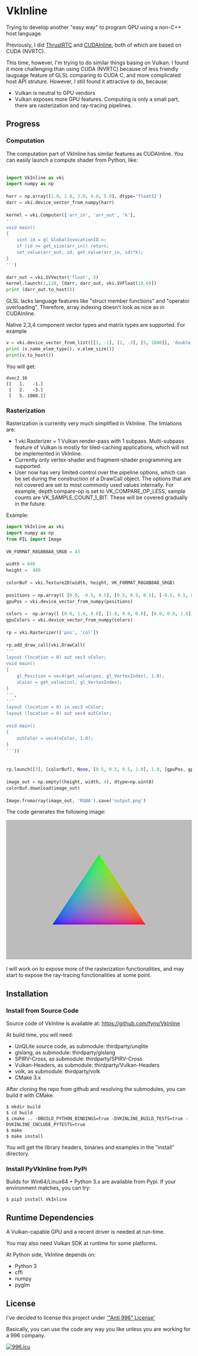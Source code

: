 # VkInline

Trying to develop another "easy way" to program GPU using a non-C++ host language.

Previously, I did [ThrustRTC](https://github.com/fynv/ThrustRTC) and [CUDAInline](https://github.com/fynv/CUDAInline),
both of which are based on CUDA (NVRTC). 

This time, however, I'm trying to do similar things basing on Vulkan. I found it more challenging than using CUDA (NVRTC) 
because of less friendly lauguage feature of GLSL comparing to CUDA C, and more complicated host API struture. 
However, I still found it attractive to do, because:

* Vulkan is neutral to GPU vendors
* Vulkan exposes more GPU features. Computing is only a small part, there are rasterization and ray-tracing pipelines.

## Progress

### Computation

The computation part of VkInline has similar features as CUDAInline. You can easily launch a compute shader from Python, like:

```python

import VkInline as vki
import numpy as np

harr = np.array([1.0, 2.0, 3.0, 4.0, 5.0], dtype='float32')
darr = vki.device_vector_from_numpy(harr)

kernel = vki.Computer(['arr_in', 'arr_out', 'k'],
'''
void main()
{
    uint id = gl_GlobalInvocationID.x;
    if (id >= get_size(arr_in)) return;
    set_value(arr_out, id, get_value(arr_in, id)*k);
}
''')

darr_out = vki.SVVector('float', 5)
kernel.launch(1,128, [darr, darr_out, vki.SVFloat(10.0)])
print (darr_out.to_host())

```

GLSL lacks language features like "struct member functions" and "operator overloading". 
Therefore, array indexing doesn't look as nice as in CUDAInline.

Native 2,3,4 component vector types and matrix types are supported. For example
```python
v = vki.device_vector_from_list([[1, -1], [2, -3], [5, 1000]], 'double')
print (v.name_elem_type(), v.elem_size())
print(v.to_host())
```

You will get:
```
dvec2 16
[[   1.   -1.]
 [   2.   -3.]
 [   5. 1000.]]
```

### Rasterization

Rasterization is currently very much simplified in VkInline. The limiations are:

* 1 vki.Rasterizer = 1 Vulkan render-pass with 1 subpass. Multi-subpass feature of Vulkan is mostly for tiled-caching applications, which will not be implemented in VkInline.
* Currently only vertex-shader and fragment-shader programming are supported.
* User now has very limited control over the pipeline options, which can be set during the construction of a DrawCall object. 
  The options that are not covered are set to most commonly used values internally. For example, depth compare-op is set to VK_COMPARE_OP_LESS, sample counts are VK_SAMPLE_COUNT_1_BIT.
  These will be covered gradually in the future.

Example:

```python
import VkInline as vki
import numpy as np
from PIL import Image

VK_FORMAT_R8G8B8A8_SRGB = 43

width = 640
height =  480

colorBuf = vki.Texture2D(width, height, VK_FORMAT_R8G8B8A8_SRGB)

positions = np.array([ [0.0, -0.5, 0.5], [0.5, 0.5, 0.5], [-0.5, 0.5, 0.5] ], dtype = np.float32)
gpuPos = vki.device_vector_from_numpy(positions)

colors =  np.array([ [0.0, 1.0, 0.0], [1.0, 0.0, 0.0], [0.0, 0.0, 1.0]], dtype = np.float32)
gpuColors = vki.device_vector_from_numpy(colors)

rp = vki.Rasterizer(['pos', 'col'])

rp.add_draw_call(vki.DrawCall(
'''
layout (location = 0) out vec3 vColor;
void main() 
{
	gl_Position = vec4(get_value(pos, gl_VertexIndex), 1.0);
	vColor = get_value(col, gl_VertexIndex);
}
''',
'''
layout (location = 0) in vec3 vColor;
layout (location = 0) out vec4 outColor;

void main() 
{
	outColor = vec4(vColor, 1.0);
}
'''))


rp.launch([3], [colorBuf], None, [0.5, 0.5, 0.5, 1.0], 1.0, [gpuPos, gpuColors])

image_out = np.empty((height, width, 4), dtype=np.uint8)
colorBuf.download(image_out)

Image.fromarray(image_out, 'RGBA').save('output.png')

```
The code generates the following image:

<img src="doc/rasterization_result.png" width="640px">

I will work on to expose more of the rasterization functionalities, and may start to expose the ray-tracing functionalities at some point.

## Installation

### Install from Source Code

Source code of VkInline is available at:
https://github.com/fynv/VkInline

At build time, you will need:
* UnQLite source code, as submodule: thirdparty/unqlite
* glslang, as submodule: thirdparty/glslang
* SPIRV-Cross, as submodule: thirdparty/SPIRV-Cross 
* Vulkan-Headers, as submodule: thirdparty/Vulkan-Headers
* volk, as submodule: thirdparty/volk
* CMake 3.x

After cloning the repo from github and resolving the submodules, you can build it
with CMake.

```
$ mkdir build
$ cd build
$ cmake .. -DBUILD_PYTHON_BINDINGS=true -DVKINLINE_BUILD_TESTS=true -DVKINLINE_INCLUDE_PYTESTS=true
$ make
$ make install
```
You will get the library headers, binaries and examples in the "install" directory.

### Install PyVkInline from PyPi

Builds for Win64/Linux64 + Python 3.x are available from Pypi. If your
environment matches, you can try:

```
$ pip3 install VkInline
```

## Runtime Dependencies

A Vulkan-capable GPU and a recent driver is needed at run-time.

You may also need Vulkan SDK at runtime for some platforms.

At Python side, VkInline depends on:
* Python 3
* cffi
* numpy
* pyglm

## License 

I've decided to license this project under ['"Anti 996" License'](https://github.com/996icu/996.ICU/blob/master/LICENSE)

Basically, you can use the code any way you like unless you are working for a 996 company.

[![996.icu](https://img.shields.io/badge/link-996.icu-red.svg)](https://996.icu)


